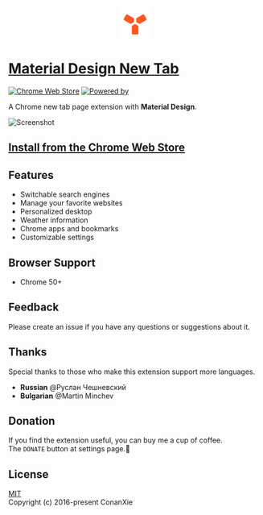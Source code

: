 <div align="center">
  <img src="extension/logo/logo128.png" width="64" alt="LOGO" />
</div>

# [Material Design New Tab](https://tab.xiejie.co)

[![Chrome Web Store](https://img.shields.io/badge/Chrome%20Web%20Store-v1.8.6-blue.svg)](https://chrome.google.com/webstore/detail/material-design-new-tab/kgfodmcknjlgkbgkkafogbdaibkfgdgo)
[![Powered by](https://img.shields.io/badge/Powered%20by-material--ui-green.svg)](http://www.material-ui.com)

A Chrome new tab page extension with **Material Design**.

![Screenshot](https://lh3.googleusercontent.com/gDaDhxRdfd39Etou9ry-X8Lm8KH9qi5hxea8yZs7Y_zCRjMrEMb1-qbXKqYtG4Bq3PGffxTF=s640-h400-e365)

## [Install from the Chrome Web Store](https://chrome.google.com/webstore/detail/material-design-new-tab/kgfodmcknjlgkbgkkafogbdaibkfgdgo)

## Features
- Switchable search engines
- Manage your favorite websites
- Personalized desktop
- Weather information
- Chrome apps and bookmarks
- Customizable settings

## Browser Support
- Chrome 50+

## Feedback
Please create an issue if you have any questions or suggestions about it.

## Thanks
Special thanks to those who make this extension support more languages.
- **Russian** @Руслан Чешневский
- **Bulgarian** @Martin Minchev

## Donation
If you find the extension useful, you can buy me a cup of coffee.  
The `DONATE` button at settings page.💖

## License
[MIT](LICENSE)  
Copyright (c) 2016-present ConanXie
